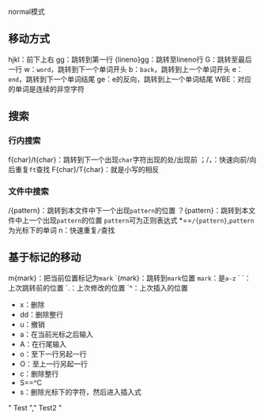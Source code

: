  normal模式
## 移动方式
hjkl：前下上右
gg：跳转到第一行
{lineno}gg：跳转至lineno行
G：跳转至最后一行
w：`word`，跳转到下一个单词开头
b：`back`，跳转到上一个单词开头
e：`end`，跳转到下一个单词结尾
ge：e的反向，跳转到上一个单词结尾
WBE：对应的单词是连续的非空字符
## 搜索
### 行内搜索
f{char}/t{char}：跳转到下一个出现`char`字符出现的处/出现前
；/，：快速向前/向后重复`ft`查找
F{char}/T{char}：就是小写的相反
### 文件中搜索
/{pattern}：跳转到本文件中下一个出现`pattern`的位置
？{pattern}：跳转到本文件中上一个出现`pattern`的位置
`pattern`可为正则表达式
\*\==`/{pattern}`,`pattern`为光标下的单词
n：快速重复`/`查找
## 基于标记的移动
m{mark}：把当前位置标记为`mark`
\`{mark}：跳转到`mark`位置
`mark`：是`a-z`
\` \`：上次跳转前的位置
\`.：上次修改的位置
\`^：上次插入的位置


- x：删除
- dd：删除整行
- u：撤销
- a：在当前光标之后输入
- A：在行尾输入
- o：至下一行另起一行
- O：至上一行另起一行
- c：删除整行
- S\==\^C
- s：删除光标下的字符，然后进入插入式

" Test "," Test2 "


